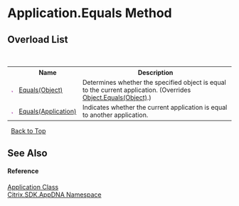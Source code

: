 # Application.Equals Method 
 


## Overload List
&nbsp;<table><tr><th></th><th>Name</th><th>Description</th></tr><tr><td>![Public method](media/pubmethod.gif "Public method")</td><td><a href="M_Citrix_SDK_AppDNA_Application_Equals_1">Equals(Object)</a></td><td>
Determines whether the specified object is equal to the current application.
 (Overrides <a href="http://msdn2.microsoft.com/en-us/library/bsc2ak47" target="_blank">Object.Equals(Object)</a>.)</td></tr><tr><td>![Public method](media/pubmethod.gif "Public method")</td><td><a href="M_Citrix_SDK_AppDNA_Application_Equals">Equals(Application)</a></td><td>
Indicates whether the current application is equal to another application.</td></tr></table>&nbsp;
<a href="#application.equals-method">Back to Top</a>

## See Also


#### Reference
<a href="T_Citrix_SDK_AppDNA_Application">Application Class</a><br /><a href="N_Citrix_SDK_AppDNA">Citrix.SDK.AppDNA Namespace</a><br />